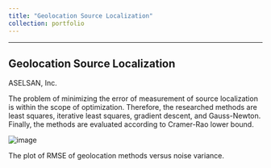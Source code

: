 ```yaml
---
title: "Geolocation Source Localization"
collection: portfolio
---
```

---
Geolocation Source Localization
---
ASELSAN, Inc.

The problem of minimizing the error of measurement of source localization is within the scope of optimization. Therefore, the researched methods are least squares, iterative least squares, gradient descent, and Gauss-Newton. Finally, the methods are evaluated according to Cramer-Rao lower bound. 

![image](https://github.com/aysintumay/aysintumay.github.io/assets/118018198/7b868abf-272f-4127-a77d-e38658750dce)

The plot of RMSE of geolocation methods versus noise variance.  

